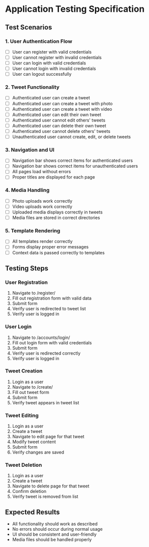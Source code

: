 # Application Testing Specification

## Test Scenarios

### 1. User Authentication Flow
- [ ] User can register with valid credentials
- [ ] User cannot register with invalid credentials
- [ ] User can login with valid credentials
- [ ] User cannot login with invalid credentials
- [ ] User can logout successfully

### 2. Tweet Functionality
- [ ] Authenticated user can create a tweet
- [ ] Authenticated user can create a tweet with photo
- [ ] Authenticated user can create a tweet with video
- [ ] Authenticated user can edit their own tweet
- [ ] Authenticated user cannot edit others' tweets
- [ ] Authenticated user can delete their own tweet
- [ ] Authenticated user cannot delete others' tweets
- [ ] Unauthenticated user cannot create, edit, or delete tweets

### 3. Navigation and UI
- [ ] Navigation bar shows correct items for authenticated users
- [ ] Navigation bar shows correct items for unauthenticated users
- [ ] All pages load without errors
- [ ] Proper titles are displayed for each page

### 4. Media Handling
- [ ] Photo uploads work correctly
- [ ] Video uploads work correctly
- [ ] Uploaded media displays correctly in tweets
- [ ] Media files are stored in correct directories

### 5. Template Rendering
- [ ] All templates render correctly
- [ ] Forms display proper error messages
- [ ] Context data is passed correctly to templates

## Testing Steps

### User Registration
1. Navigate to /register/
2. Fill out registration form with valid data
3. Submit form
4. Verify user is redirected to tweet list
5. Verify user is logged in

### User Login
1. Navigate to /accounts/login/
2. Fill out login form with valid credentials
3. Submit form
4. Verify user is redirected correctly
5. Verify user is logged in

### Tweet Creation
1. Login as a user
2. Navigate to /create/
3. Fill out tweet form
4. Submit form
5. Verify tweet appears in tweet list

### Tweet Editing
1. Login as a user
2. Create a tweet
3. Navigate to edit page for that tweet
4. Modify tweet content
5. Submit form
6. Verify changes are saved

### Tweet Deletion
1. Login as a user
2. Create a tweet
3. Navigate to delete page for that tweet
4. Confirm deletion
5. Verify tweet is removed from list

## Expected Results
- All functionality should work as described
- No errors should occur during normal usage
- UI should be consistent and user-friendly
- Media files should be handled properly